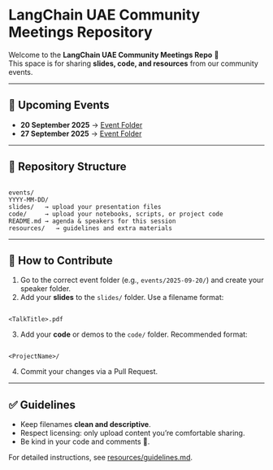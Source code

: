 # LangChain UAE Community Meetings Repository

Welcome to the **LangChain UAE Community Meetings Repo** 👋  
This space is for sharing **slides, code, and resources** from our community events.  

---

## 📅 Upcoming Events

- **20 September 2025** → [Event Folder](./events/2025-09-20)
- **27 September 2025** → [Event Folder](./events/2025-09-27)

---

## 📂 Repository Structure

```

events/
YYYY-MM-DD/
slides/   → upload your presentation files
code/     → upload your notebooks, scripts, or project code
README.md → agenda & speakers for this session
resources/   → guidelines and extra materials

```

---

## 📝 How to Contribute

1. Go to the correct event folder (e.g., `events/2025-09-20/`) and create your speaker folder.
2. Add your **slides** to the `slides/` folder. Use a filename format:  
```

<TalkTitle>.pdf

```
3. Add your **code** or demos to the `code/` folder. Recommended format:  
```

<ProjectName>/

```
4. Commit your changes via a Pull Request.

---

## ✅ Guidelines

- Keep filenames **clean and descriptive**.  
- Respect licensing: only upload content you’re comfortable sharing.  
- Be kind in your code and comments 💙.  

For detailed instructions, see [resources/guidelines.md](./resources/guidelines.md).
```